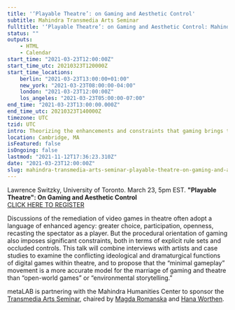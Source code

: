 ```yaml
---
title: '‘Playable Theatre’: on Gaming and Aesthetic Control'
subtitle: Mahindra Transmedia Arts Seminar
fulltitle: '‘Playable Theatre’: on Gaming and Aesthetic Control: Mahindra Transmedia Arts Seminar'
status: ""
outputs:
    - HTML
    - Calendar
start_time: "2021-03-23T12:00:00Z"
start_time_utc: 20210323T120000Z
start_time_locations:
    berlin: "2021-03-23T13:00:00+01:00"
    new_york: "2021-03-23T08:00:00-04:00"
    london: "2021-03-23T12:00:00Z"
    los_angeles: "2021-03-23T05:00:00-07:00"
end_time: "2021-03-23T13:00:00.000Z"
end_time_utc: 20210323T140000Z
timezone: UTC
tzid: UTC
intro: Theorizing the enhancements and constraints that gaming brings to theatre.
location: Cambridge, MA
isFeatured: false
isOngoing: false
lastmod: "2021-11-12T17:36:23.310Z"
date: "2021-03-23T12:00:00Z"
slug: mahindra-transmedia-arts-seminar-playable-theatre-on-gaming-and-aesthetic-control
---
```

Lawrence Switzky, University of Toronto. March 23, 5pm EST.
**"Playable Theatre": On Gaming and Aesthetic Control**<br>
[CLICK HERE TO REGISTER](https://harvard.zoom.us/webinar/register/WN_WTjBRM2oRpyoxbL6MAaLgg)

Discussions of the remediation of video games in theatre often adopt a language of enhanced agency: greater choice, participation, openness, recasting the spectator as a player. But the procedural orientation of gaming also imposes significant constraints, both in terms of explicit rule sets and occluded controls. This talk will combine interviews with artists and case studies to examine the conflicting ideological and dramaturgical functions of digital games within theatre, and to propose that the “minimal gameplay” movement is a more accurate model for the marriage of gaming and theatre than “open-world games” or “environmental storytelling.”

metaLAB is partnering with the Mahindra Humanities Center to sponsor the [Transmedia Arts Seminar](https://mahindrahumanities.fas.harvard.edu/transmedia-arts), chaired by [Magda Romanska](https://mahindrahumanities.fas.harvard.edu/people/magda-romanska) and [Hana Worthen](https://mahindrahumanities.fas.harvard.edu/people/hana-worthen).